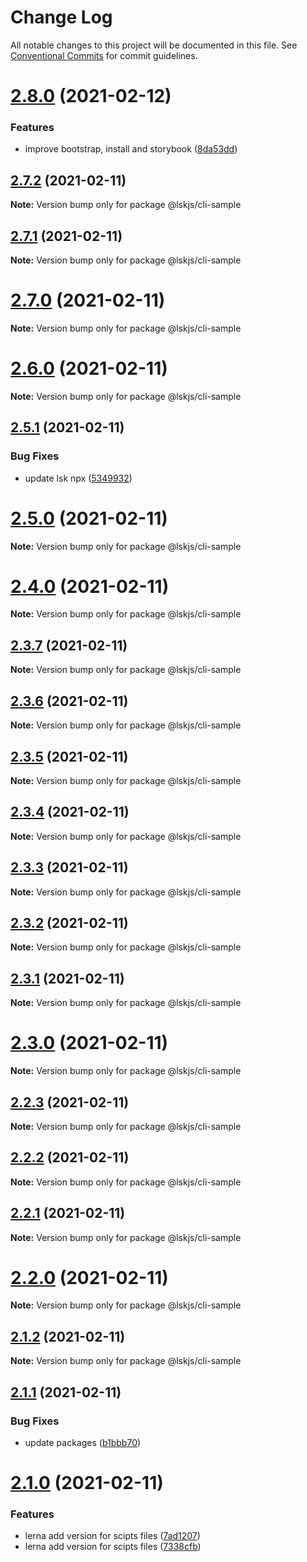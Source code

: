 # Change Log

All notable changes to this project will be documented in this file.
See [Conventional Commits](https://conventionalcommits.org) for commit guidelines.

# [2.8.0](https://github.com/lskjs/cli/compare/v2.7.2...v2.8.0) (2021-02-12)


### Features

* improve bootstrap, install and storybook ([8da53dd](https://github.com/lskjs/cli/commit/8da53ddf1556414c79b32998e84b74d57b49fda5))





## [2.7.2](https://github.com/lskjs/cli/compare/v2.7.1...v2.7.2) (2021-02-11)

**Note:** Version bump only for package @lskjs/cli-sample





## [2.7.1](https://github.com/lskjs/cli/compare/v2.7.0...v2.7.1) (2021-02-11)

**Note:** Version bump only for package @lskjs/cli-sample





# [2.7.0](https://github.com/lskjs/cli/compare/v2.6.0...v2.7.0) (2021-02-11)

**Note:** Version bump only for package @lskjs/cli-sample





# [2.6.0](https://github.com/lskjs/cli/compare/v2.5.1...v2.6.0) (2021-02-11)

**Note:** Version bump only for package @lskjs/cli-sample





## [2.5.1](https://github.com/lskjs/cli/compare/v2.5.0...v2.5.1) (2021-02-11)


### Bug Fixes

* update lsk npx ([5349932](https://github.com/lskjs/cli/commit/5349932ac9ce868f0b3af6eef5b93c750e9f070a))





# [2.5.0](https://github.com/lskjs/cli/compare/v2.4.0...v2.5.0) (2021-02-11)

**Note:** Version bump only for package @lskjs/cli-sample





# [2.4.0](https://github.com/lskjs/cli/compare/v2.3.7...v2.4.0) (2021-02-11)

**Note:** Version bump only for package @lskjs/cli-sample





## [2.3.7](https://github.com/lskjs/cli/compare/v2.3.6...v2.3.7) (2021-02-11)

**Note:** Version bump only for package @lskjs/cli-sample





## [2.3.6](https://github.com/lskjs/cli/compare/v2.3.5...v2.3.6) (2021-02-11)

**Note:** Version bump only for package @lskjs/cli-sample





## [2.3.5](https://github.com/lskjs/cli/compare/v2.3.4...v2.3.5) (2021-02-11)

**Note:** Version bump only for package @lskjs/cli-sample





## [2.3.4](https://github.com/lskjs/cli/compare/v2.3.3...v2.3.4) (2021-02-11)

**Note:** Version bump only for package @lskjs/cli-sample





## [2.3.3](https://github.com/lskjs/cli/compare/v2.3.2...v2.3.3) (2021-02-11)

**Note:** Version bump only for package @lskjs/cli-sample





## [2.3.2](https://github.com/lskjs/cli/compare/v2.3.1...v2.3.2) (2021-02-11)

**Note:** Version bump only for package @lskjs/cli-sample





## [2.3.1](https://github.com/lskjs/cli/compare/v2.3.0...v2.3.1) (2021-02-11)

**Note:** Version bump only for package @lskjs/cli-sample





# [2.3.0](https://github.com/lskjs/cli/compare/v2.2.3...v2.3.0) (2021-02-11)

**Note:** Version bump only for package @lskjs/cli-sample





## [2.2.3](https://github.com/lskjs/cli/compare/v2.2.2...v2.2.3) (2021-02-11)

**Note:** Version bump only for package @lskjs/cli-sample





## [2.2.2](https://github.com/lskjs/cli/compare/v2.2.1...v2.2.2) (2021-02-11)

**Note:** Version bump only for package @lskjs/cli-sample





## [2.2.1](https://github.com/lskjs/cli/compare/v2.2.0...v2.2.1) (2021-02-11)

**Note:** Version bump only for package @lskjs/cli-sample





# [2.2.0](https://github.com/lskjs/cli/compare/v2.1.2...v2.2.0) (2021-02-11)

**Note:** Version bump only for package @lskjs/cli-sample





## [2.1.2](https://github.com/lskjs/cli/compare/v2.1.1...v2.1.2) (2021-02-11)

**Note:** Version bump only for package @lskjs/cli-sample





## [2.1.1](https://github.com/lskjs/cli/compare/v2.1.0...v2.1.1) (2021-02-11)


### Bug Fixes

* update packages ([b1bbb70](https://github.com/lskjs/cli/commit/b1bbb70d4316149976ec3ed8a55fd9b60d9bf508))





# [2.1.0](https://github.com/lskjs/cli/compare/v1.20.1...v2.1.0) (2021-02-11)


### Features

* lerna add version for scipts files ([7ad1207](https://github.com/lskjs/cli/commit/7ad1207e4ec515448cbbdb3ab53dfac8a1c52f2b))
* lerna add version for scipts files ([7338cfb](https://github.com/lskjs/cli/commit/7338cfb2ecf8039432816532aaa30e2ac2abdb1c))
